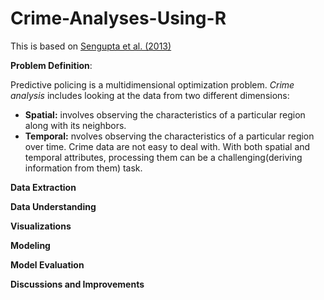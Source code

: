 Crime-Analyses-Using-R
==========

This is based on  [Sengupta et al. (2013)](https://irgn452.files.wordpress.com/2016/03/3-s2-0-b9780124115118000141-main.pdf)

__Problem Definition__:

Predictive policing is a multidimensional optimization problem. *Crime analysis* includes looking at the data from two different dimensions:

- **Spatial:** involves observing the characteristics of a particular region along with its neighbors.
- **Temporal:** nvolves observing the characteristics of a particular region over time.
Crime data are not easy to deal with. With both spatial and temporal attributes, processing them can be a challenging(deriving information from them) task.

__Data Extraction__

__Data Understanding__

__Visualizations__

__Modeling__

__Model Evaluation__

__Discussions and Improvements__



